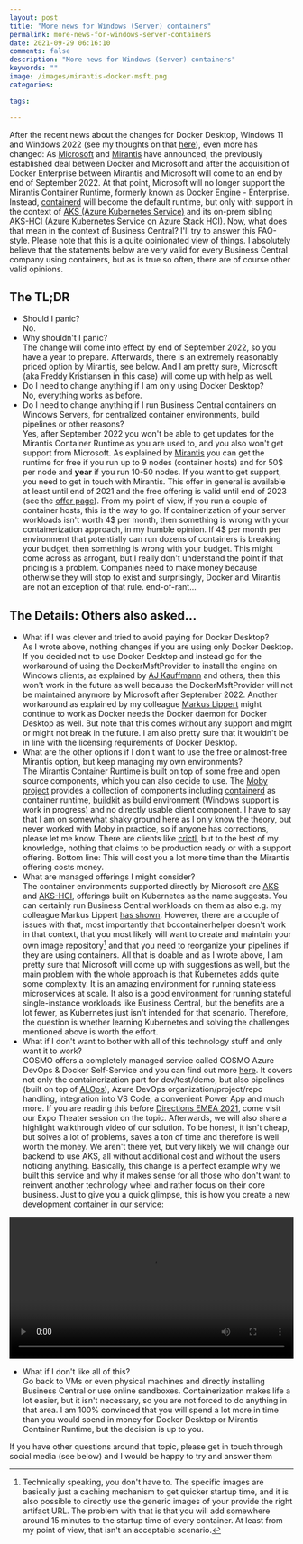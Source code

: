 ```yaml
---
layout: post
title: "More news for Windows (Server) containers"
permalink: more-news-for-windows-server-containers
date: 2021-09-29 06:16:10
comments: false
description: "More news for Windows (Server) containers"
keywords: ""
image: /images/mirantis-docker-msft.png
categories:

tags:

---
```


After the recent news about the changes for Docker Desktop, Windows 11 and Windows 2022 (see my thoughts on that [here][prev]), even more has changed: As [Microsoft][msft-announcement] and [Mirantis][mirantis-announcement] have announced, the previously established deal between Docker and Microsoft and after the acquisition of Docker Enterprise between Mirantis and Microsoft will come to an end by end of September 2022. At that point, Microsoft will no longer support the Mirantis Container Runtime, formerly known as Docker Engine - Enterprise. Instead, [containerd][containerd] will become the default runtime, but only with support in the context of [AKS (Azure Kubernetes Service)][aks] and its on-prem sibling [AKS-HCI (Azure Kubernetes Service on Azure Stack HCI)][aks-hci]. Now, what does that mean in the context of Business Central? I'll try to answer this FAQ-style. Please note that this is a quite opinionated view of things. I absolutely believe that the statements below are very valid for every Business Central company using containers, but as is true so often, there are of course other valid opinions.

## The TL;DR
- Should I panic? <br />
    No. 
- Why shouldn't I panic? <br />
    The change will come into effect by end of September 2022, so you have a year to prepare. Afterwards, there is an extremely reasonably priced option by Mirantis, see below. And I am pretty sure, Microsoft (aka Freddy Kristiansen in this case) will come up with help as well.
- Do I need to change anything if I am only using Docker Desktop?<br />
    No, everything works as before. 
- Do I need to change anything if I run Business Central containers on Windows Servers, for centralized container environments, build pipelines or other reasons?<br />
    Yes, after September 2022 you won't be able to get updates for the Mirantis Container Runtime as you are used to, and you also won't get support from Microsoft. As explained by [Mirantis][mirantis-announcement] you can get the runtime for free if you run up to 9 nodes (container hosts) and for 50$ per node and <b>year</b> if you run 10-50 nodes. If you want to get support, you need to get in touch with Mirantis. This offer in general is available at least until end of 2021 and the free offering is valid until end of 2023 (see the [offer page][mirantis-offer]). From my point of view, if you run a couple of container hosts, this is the way to go. If containerization of your server workloads isn't worth 4$ per month, then something is wrong with your containerization approach, in my humble opinion. If 4$ per month per environment that potentially can run dozens of containers is breaking your budget, then something is wrong with your budget. This might come across as arrogant, but I really don't understand the point if that pricing is a problem. Companies need to make money because otherwise they will stop to exist and surprisingly, Docker and Mirantis are not an exception of that rule. end-of-rant...

## The Details: Others also asked...
- What if I was clever and tried to avoid paying for Docker Desktop?<br />
    As I wrote above, nothing changes if you are using only Docker Desktop. If you decided not to use Docker Desktop and instead go for the workaround of using the DockerMsftProvider to install the engine on Windows clients, as explained by [AJ Kauffmann][ajk] and others, then this won't work in the future as well because the DockerMsftProvider will not be maintained anymore by Microsoft after September 2022. Another workaround as explained by my colleague [Markus Lippert][ml] might continue to work as Docker needs the Docker daemon for Docker Desktop as well. But note that this comes without any support and might or might not break in the future. I am also pretty sure that it wouldn't be in line with the licensing requirements of Docker Desktop.
- What are the other options if I don't want to use the free or almost-free Mirantis option, but keep managing my own environments?<br />
    The Mirantis Container Runtime is built on top of some free and open source components, which you can also decide to use. The [Moby project][moby] provides a collection of components including [containerd][containerd] as container runtime, [buildkit][buildkit] as build environment (Windows support is work in progress) and no directly usable client component. I have to say that I am on somewhat shaky ground here as I only know the theory, but never worked with Moby in practice, so if anyone has corrections, please let me know. There are clients like [crictl][crictl], but to the best of my knowledge, nothing that claims to be production ready or with a support offering. Bottom line: This will cost you a lot more time than the Mirantis offering costs money.
- What are managed offerings I might consider?<br />
    The container environments supported directly by Microsoft are [AKS][aks] and [AKS-HCI][aks-hci], offerings built on Kubernetes as the name suggests. You can certainly run Business Central workloads on them as also e.g. my colleague Markus Lippert [has shown][ml-k8s]. However, there are a couple of issues with that, most importantly that bccontainerhelper doesn't work in that context, that you most likely will want to create and maintain your own image repository[^1] and that you need to reorganize your pipelines if they are using containers. All that is doable and as I wrote above, I am pretty sure that Microsoft will come up with suggestions as well, but the main problem with the whole approach is that Kubernetes adds quite some complexity. It is an amazing environment for running stateless microservices at scale. It also is a good environment for running stateful single-instance workloads like Business Central, but the benefits are a lot fewer, as Kubernetes just isn't intended for that scenario. Therefore, the question is whether learning Kubernetes and solving the challenges mentioned above is worth the effort.
- What if I don't want to bother with all of this technology stuff and only want it to work?<br />
    COSMO offers a completely managed service called COSMO Azure DevOps & Docker Self-Service and you can find out more [here][marketplace]. It covers not only the containerization part for dev/test/demo, but also pipelines (built on top of [ALOps][alops]), Azure DevOps organization/project/repo handling, integration into VS Code, a convenient Power App and much more. If you are reading this before [Directions EMEA 2021][directions], come visit our Expo Theater session on the topic. Afterwards, we will also share a highlight walkthrough video of our solution. To be honest, it isn't cheap, but solves a lot of problems, saves a ton of time and therefore is well worth the money. We aren't there yet, but very likely we will change our backend to use AKS, all without additional cost and without the users noticing anything. Basically, this change is a perfect example why we built this service and why it makes sense for all those who don't want to reinvent another technology wheel and rather focus on their core business. Just to give you a quick glimpse, this is how you create a new development container in our service:
<video width="100%" controls>
  <source type="video/mp4" src="/images/container-create.mp4">
</video>

- What if I don't like all of this?<br />
    Go back to VMs or even physical machines and directly installing Business Central or use online sandboxes. Containerization makes life a lot easier, but it isn't necessary, so you are not forced to do anything in that area. I am 100% convinced that you will spend a lot more in time than you would spend in money for Docker Desktop or Mirantis Container Runtime, but the decision is up to you.

If you have other questions around that topic, please get in touch through social media (see below) and I would be happy to try and answer them

[^1]: Technically speaking, you don't have to. The specific images are basically just a caching mechanism to get quicker startup time, and it is also possible to directly use the generic images of your provide the right artifact URL. The problem with that is that you will add somewhere around 15 minutes to the startup time of every container. At least from my point of view, that isn't an acceptable scenario.

[prev]: /news-in-the-windows-container-and-docker-world
[msft-announcement]: https://techcommunity.microsoft.com/t5/containers/updates-to-the-windows-container-runtime-support/ba-p/2788799
[mirantis-announcement]: https://www.mirantis.com/blog/windows-server-container-users-mirantis-is-here-to-support-you/ 
[containerd]: https://containerd.io/
[aks]: https://azure.microsoft.com/en-us/services/kubernetes-service/
[aks-hci]: https://docs.microsoft.com/en-us/azure-stack/aks-hci/overview
[ajk]: https://www.kauffmann.nl/2019/03/04/how-to-install-docker-on-windows-10-without-hyper-v/
[mirantis-offer]: https://info.mirantis.com/docker-engine-support
[ml]: https://lippertmarkus.com/2021/09/04/containers-without-docker-desktop/
[ml-k8s]: https://lippertmarkus.com/2020/10/01/deploy-bc-helm/
[moby]: https://mobyproject.org/
[buildkit]: https://github.com/moby/buildkit
[crictl]: https://github.com/kubernetes-sigs/cri-tools/blob/master/docs/crictl.md
[marketplace]: https://marketplace.cosmoconsult.com/product/?id=345E2CCC-C480-4DB3-9309-3FCD4065CED4#
[alops]: https://www.alops.be/
[directions]: https://directions4partners.com/events/directions-emea/